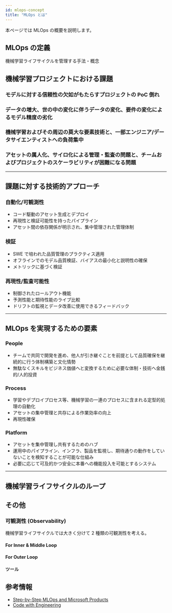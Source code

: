 ```yaml
---
id: mlops-concept
title: "MLOps とは"
---
```


本ページでは MLOps の概要を説明します。

## MLOps の定義

機械学習ライフサイクルを管理する手法・概念

## 機械学習プロジェクトにおける課題

### モデルに対する信頼性の欠如がもたらすプロジェクトの PoC 倒れ
### データの増大、世の中の変化に伴うデータの変化、要件の変化によるモデル精度の劣化
### 機械学習およびその周辺の莫大な要素技術と、一部エンジニア/データサイエンティストへの負荷集中
### アセットの属人化、サイロ化による管理・監査の問題と、チームおよびプロジェクトのスケーラビリティが困難になる問題

---

## 課題に対する技術的アプローチ

### 自動化/可観測性
- コード駆動のアセット生成とデプロイ
- 再現性と検証可能性を持ったパイプライン
- アセット間の依存関係が明示され、集中管理された管理体制

### 検証
- SWE で培われた品質管理のプラクティス適用
- オフラインでのモデル品質検証、バイアスの最小化と説明性の確保
- メトリックに基づく検証

### 再現性/監査可能性
- 制御されたロールアウト機能
- 予測性能と期待性能のライブ比較
- ドリフトの監視とデータ改善に使用できるフィードバック

---

## MLOps を実現するための要素
### People
- チームで共同で開発を進め、他人が引き継ぐことを前提として品質確保を継続的に行う体制構築と文化情勢
- 無駄なくスキルをビジネス価値へと変換するために必要な体制・技術へ金銭的/人的投資

### Process
- 学習やデプロイプロセス等、機械学習の一連のプロセスに含まれる定型的処理の自動化
- アセットの集中管理と共存による作業効率の向上
- 再現性確保

### Platform
- アセットを集中管理し共有するためのハブ
- 運用中のパイプライン、インフラ、製品を監視し、期待通りの動作をしていないことを検知することが可能な仕組み
- 必要に応じて可及的かつ安全に本番への機能投入を可能とするシステム

---

## 機械学習ライフサイクルのループ


## その他 
### 可観測性 (Observability)
機械学習ライフサイクルでは大きく分けて 2 種類の可観測性を考える。

#### For Inner & Middle Loop
#### For Outer Loop
#### ツール
<!-- ツールは Inner、Middle、Outer で被るものがあるのでここでまとめて書く方針 -->

## 参考情報
- [Step-by-Step MLOps and Microsoft Products](https://speakerdeck.com/shisyu_gaku/step-by-step-mlops-and-microsoft-products)
- [Code with Engineering](https://microsoft.github.io/code-with-engineering-playbook/)